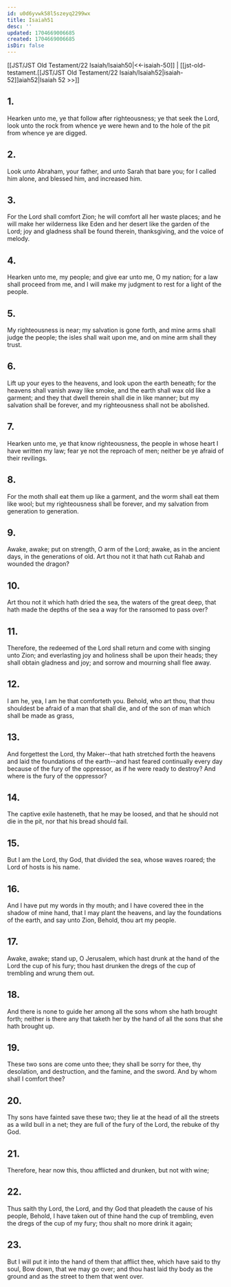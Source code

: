 ```yaml
---
id: u0d6yvwk58l5szeyq2299wx
title: Isaiah51
desc: ''
updated: 1704669006685
created: 1704669006685
isDir: false
---
```

[[JST/JST Old Testament/22 Isaiah/Isaiah50|<<-isaiah-50]] | [[jst-old-testament.[[JST/JST Old Testament/22 Isaiah/Isaiah52|isaiah-52]]aiah52|Isaiah 52 >>]]
## 1.
Hearken unto me, ye that follow after righteousness; ye that seek the Lord, look unto the rock from whence ye were hewn and to the hole of the pit from whence ye are digged.
## 2.
Look unto Abraham, your father, and unto Sarah that bare you; for I called him alone, and blessed him, and increased him.
## 3.
For the Lord shall comfort Zion; he will comfort all her waste places; and he will make her wilderness like Eden and her desert like the garden of the Lord; joy and gladness shall be found therein, thanksgiving, and the voice of melody.
## 4.
Hearken unto me, my people; and give ear unto me, O my nation; for a law shall proceed from me, and I will make my judgment to rest for a light of the people.
## 5.
My righteousness is near; my salvation is gone forth, and mine arms shall judge the people; the isles shall wait upon me, and on mine arm shall they trust.
## 6.
Lift up your eyes to the heavens, and look upon the earth beneath; for the heavens shall vanish away like smoke, and the earth shall wax old like a garment; and they that dwell therein shall die in like manner; but my salvation shall be forever, and my righteousness shall not be abolished.
## 7.
Hearken unto me, ye that know righteousness, the people in whose heart I have written my law; fear ye not the reproach of men; neither be ye afraid of their revilings.
## 8.
For the moth shall eat them up like a garment, and the worm shall eat them like wool; but my righteousness shall be forever, and my salvation from generation to generation.
## 9.
Awake, awake; put on strength, O arm of the Lord; awake, as in the ancient days, in the generations of old. Art thou not it that hath cut Rahab and wounded the dragon?
## 10.
Art thou not it which hath dried the sea, the waters of the great deep, that hath made the depths of the sea a way for the ransomed to pass over?
## 11.
Therefore, the redeemed of the Lord shall return and come with singing unto Zion; and everlasting joy and holiness shall be upon their heads; they shall obtain gladness and joy; and sorrow and mourning shall flee away.
## 12.
I am he, yea, I am he that comforteth you. Behold, who art thou, that thou shouldest be afraid of a man that shall die, and of the son of man which shall be made as grass,
## 13.
And forgettest the Lord, thy Maker\--that hath stretched forth the heavens and laid the foundations of the earth\--and hast feared continually every day because of the fury of the oppressor, as if he were ready to destroy? And where is the fury of the oppressor?
## 14.
The captive exile hasteneth, that he may be loosed, and that he should not die in the pit, nor that his bread should fail.
## 15.
But I am the Lord, thy God, that divided the sea, whose waves roared; the Lord of hosts is his name.
## 16.
And I have put my words in thy mouth; and I have covered thee in the shadow of mine hand, that I may plant the heavens, and lay the foundations of the earth, and say unto Zion, Behold, thou art my people.
## 17.
Awake, awake; stand up, O Jerusalem, which hast drunk at the hand of the Lord the cup of his fury; thou hast drunken the dregs of the cup of trembling and wrung them out.
## 18.
And there is none to guide her among all the sons whom she hath brought forth; neither is there any that taketh her by the hand of all the sons that she hath brought up.
## 19.
These two sons are come unto thee; they shall be sorry for thee, thy desolation, and destruction, and the famine, and the sword. And by whom shall I comfort thee?
## 20.
Thy sons have fainted save these two; they lie at the head of all the streets as a wild bull in a net; they are full of the fury of the Lord, the rebuke of thy God.
## 21.
Therefore, hear now this, thou afflicted and drunken, but not with wine;
## 22.
Thus saith thy Lord, the Lord, and thy God that pleadeth the cause of his people, Behold, I have taken out of thine hand the cup of trembling, even the dregs of the cup of my fury; thou shalt no more drink it again;
## 23.
But I will put it into the hand of them that afflict thee, which have said to thy soul, Bow down, that we may go over; and thou hast laid thy body as the ground and as the street to them that went over.

